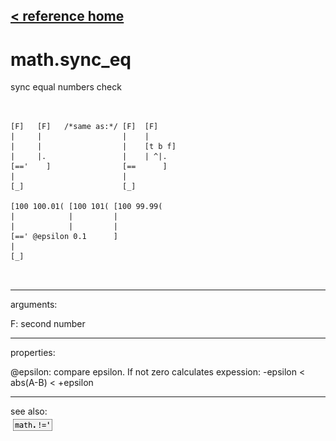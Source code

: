 [< reference home](ceammc_lib.html)
---

# math.sync_eq


sync equal numbers check

```


[F]   [F]   /*same as:*/ [F]  [F]
|     |                  |    |
|     |                  |    [t b f]
|     |.                 |    | ^|.
[=='    ]                [==      ]
|                        |
[_]                      [_]

[100 100.01( [100 101( [100 99.99(
|            |         |
|            |         |
[==' @epsilon 0.1      ]
|
[_]

            
```

---
arguments:

F: second number<br>

---
properties:

@epsilon: compare epsilon. If not
            zero calculates expession: -epsilon &lt; abs(A-B) &lt; +epsilon<br>

---
see also:<br>
[![math.!=&#39;](img/object_math.!=&#39;.png)](math.!='.html)
